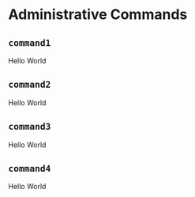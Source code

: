# Administrative Commands

## `command1`

Hello World

## `command2`

Hello World

## `command3`

Hello World

## `command4`

Hello World

